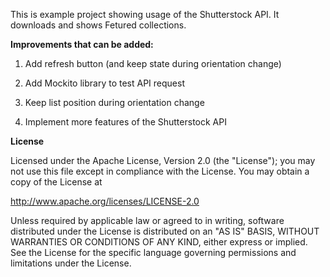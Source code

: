 This is example project showing usage of the Shutterstock API.
It downloads and shows Fetured collections.

<b>Improvements that can be added:</b>

1. Add refresh button (and keep state during orientation change)

2. Add Mockito library to test API request

3. Keep list position during orientation change

4. Implement more features of the Shutterstock API

<b>License</b>

Licensed under the Apache License, Version 2.0 (the "License");
you may not use this file except in compliance with the License.
You may obtain a copy of the License at

   http://www.apache.org/licenses/LICENSE-2.0

Unless required by applicable law or agreed to in writing, software
distributed under the License is distributed on an "AS IS" BASIS,
WITHOUT WARRANTIES OR CONDITIONS OF ANY KIND, either express or implied.
See the License for the specific language governing permissions and
limitations under the License.
